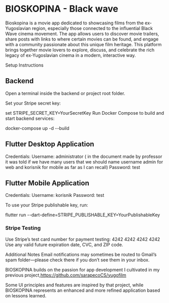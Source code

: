 # BIOSKOPINA - Black wave 
Bioskopina is a movie app dedicated to showcasing films from the ex-Yugoslavian region, especially those connected to the influential   Black Wave cinema movement. The app allows users to discover movie trailers, share posts with links to where certain movies can be found, and engage with a community passionate about this unique film heritage.
This platform brings together movie lovers to explore, discuss, and celebrate the rich legacy of ex-Yugoslavian cinema in a modern, interactive way.


Setup Instructions
## Backend
Open a terminal inside the backend or project root folder.

Set your Stripe secret key:


set STRIPE_SECRET_KEY=YourSecretKey
Run Docker Compose to build and start backend services:


docker-compose up -d --build
## Flutter Desktop Application
Credentials:
Username: administrator ( in the document made by professor it was told if we have many users that we should name username admin for web and korisnik for mobile as far as I can recall)
Password: test


## Flutter Mobile Application
Credentials:
Username: korisnik
Password: test


To use your Stripe publishable key, run:


flutter run --dart-define=STRIPE_PUBLISHABLE_KEY=YourPublishableKey
### Stripe Testing
Use Stripe’s test card number for payment testing:
4242 4242 4242 4242
Use any valid future expiration date, CVC, and ZIP code.

Additional Notes
Email notifications may sometimes be routed to Gmail’s spam folder—please check there if you don’t see them in your inbox.

BIOSKOPINA builds on the passion for app development I cultivated in my previous project,https://github.com/sarapecoCS/yugofilm

Some UI principles and features are inspired by that project, while BIOSKOPINA represents an enhanced and more refined application based on lessons learned.
